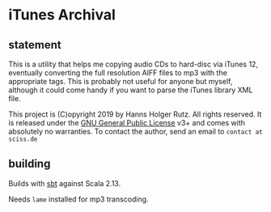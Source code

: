 # iTunes Archival

## statement

This is a utility that helps me copying audio CDs to hard-disc via iTunes 12, eventually converting the
full resolution AIFF files to mp3 with the appropriate tags. This is probably not useful for
anyone but myself, although it could come handy if you want to parse the iTunes library XML file.

This project is (C)opyright 2019 by Hanns Holger Rutz. All rights reserved. It is released under
the [GNU General Public License](https://raw.github.com/Sciss/iTunesArchival/master/LICENSE) v3+ and
comes with absolutely no warranties. To contact the author, send an email to `contact at sciss.de`

## building

Builds with [sbt](http://www.scala-sbt.org/) against Scala 2.13.

Needs `lame` installed for mp3 transcoding.
